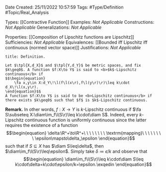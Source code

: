 <div class="topSpace"></div>

Date Created: 25/11/2022 10:57:59
Tags: #Type/Definition #Topic/Real_Analysis

Types: [[Contractive Function]]
Examples: <i>Not Applicable</i>
Constructions: <i>Not Applicable</i>
Generalizations: <i>Not Applicable</i>

Properties: [[Composition of Lipschitz functions are Lipschitz]]
Sufficiencies: <i>Not Applicable</i>
Equivalences: [[Bounded iff Lipschitz iff continuous (normed vector space)]]
Justifications: <i>Not Applicable</i>

``` ad-Definition
title: Definition.

Let $\tpl{X,d_X}$ and $\tpl{Y,d_Y}$ be metric spaces, and fix $k\geq0$. A function $f:X\to Y$ is said to <b>$k$-Lipschitz continuous</b> if
$$\begin{equation}
    \fa x,y\in X:d_Y\!\l(f\l(x\r),f\l(y\r)\r)\leq k\cdot d_X\!\l(x,y\r).
\end{equation}$$
A function $f:X\to Y$ is said to be <b>Lipschitz continuous</b> if there exists $k\geq0$ such that $f$ is $k$-Lipschitz continuous.

```

<b>Remark.</b> In other words, $f:X\to Y$ is $k$-Lipschitz continuous if $\fa S\subseteq X:\diam\im_f\l(S\r)\leq k\cdot\diam S$. Indeed, every $k$-Lipschitz continuous function is uniformly continuous since the latter requires the existence of a function
$$\begin{equation}
    \delta:\R^+\to\R^+\ \ \ \ \ \ \ \ \textrm{mapping}\ \ \ \ \ \ \ \ \epsilon\mapsto\delta_\epsilon
\end{equation}$$
such that if $S\subseteq X$ has $\diam S\leq\delta$, then $\diam\im_f\l(S\r)\leq\epsilon$. Simply take $\delta\coloneqq\epsilon/k$ and observe that
$$\begin{equation}
    \diam\im_f\l(S\r)\leq k\cdot\diam S\leq k\cdot\delta=k\cdot\epsilon/k=\epsilon.\exqedin
\end{equation}$$
